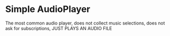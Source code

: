 # Simple AudioPlayer
The most common audio player, does not collect music selections, 
does not ask for subscriptions, JUST PLAYS AN AUDIO FILE
